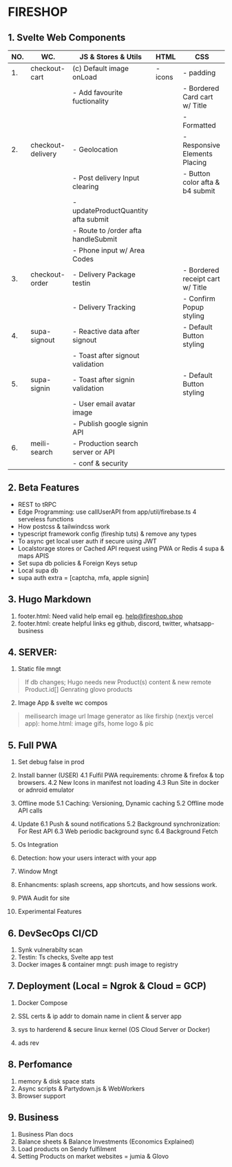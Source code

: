# FIRESHOP

## 1. Svelte Web Components

| NO. | WC.               | JS & Stores & Utils                 | HTML    | CSS                              |
| --- | ----------------- | ----------------------------------- | ------- | -------------------------------- |
| 1.  | checkout-cart     | (c) Default image onLoad            | - icons | - padding                        |
|     |                   | - Add favourite fuctionality        |         | - Bordered Card cart w/ Title    |
|     |                   |                                     |         | - Formatted                      |
| 2.  | checkout-delivery | - Geolocation                       |         | - Responsive Elements Placing    |
|     |                   | - Post delivery Input clearing      |         | - Button color afta & b4 submit  |
|     |                   | - updateProductQuantity afta submit |         |
|     |                   | - Route to /order afta handleSubmit |         |
|     |                   | - Phone input w/ Area Codes         |         |
| 3.  | checkout-order    | - Delivery Package testin           |         | - Bordered receipt cart w/ Title |
|     |                   | - Delivery Tracking                 |         | - Confirm Popup styling          |
| 4.  | supa-signout      | - Reactive data after signout       |         | - Default Button styling         |
|     |                   | - Toast after signout validation    |         |                                  |
| 5.  | supa-signin       | - Toast after signin validation     |         | - Default Button styling         |
|     |                   | - User email avatar image           |         |                                  |
|     |                   | - Publish google signin API         |         |                                  |
| 6.  | meili-search      | - Production search server or API   |         |                                  |
|     |                   | - conf & security                   |         |                                  |

## 2. Beta Features

- REST to tRPC
- Edge Programming: use callUserAPI from app/util/firebase.ts 4 serveless functions
- How postcss & tailwindcss work
- typescript framework config (fireship tuts) & remove any types
- To async get local user auth if secure using JWT
- Localstorage stores or Cached API request using PWA or Redis 4 supa & maps APIS
- Set supa db policies & Foreign Keys setup
- Local supa db
- supa auth extra = [captcha, mfa, apple signin]

## 3. Hugo Markdown

1. footer.html: Need valid help email eg. help@fireshop.shop
1. footer.html: create helpful links eg github, discord, twitter, whatsapp-business

## 4. SERVER:

1. Static file mngt

> If db changes; Hugo needs new Product(s) content & new remote Product.id[]
> Genrating glovo products

2. Image App & svelte wc compos

> meilisearch image url
> Image generator as like firship (nextjs vercel app): home.html: image gifs, home logo & pic

## 5. Full PWA

1.  Set debug false in prod

2.  Install banner (USER)
    4.1 Fulfil PWA requirements: chrome & firefox & top browsers.
    4.2 New Icons in manifest not loading
    4.3 Run Site in docker or adnroid emulator
3.  Offline mode
    5.1 Caching: Versioning, Dynamic caching
    5.2 Offline mode API calls

4.  Update
    6.1 Push & sound notifications
    5.2 Background synchronization: For Rest API
    6.3 Web periodic background sync
    6.4 Background Fetch
5.  Os Integration
6.  Detection: how your users interact with your app
7.  Window Mngt
8.  Enhancments: splash screens, app shortcuts, and how sessions work.
9.  PWA Audit for site
10. Experimental Features

## 6. DevSecOps CI/CD

1. Synk vulnerabilty scan
2. Testin: Ts checks, Svelte app test
3. Docker images & container mngt: push image to registry

## 7. Deployment (Local = Ngrok & Cloud = GCP)

1. Docker Compose
2. SSL certs & ip addr to domain name in client & server app

3. sys to harderend & secure linux kernel (OS Cloud Server or Docker)
4. ads rev

## 8. Perfomance

1. memory & disk space stats
2. Async scripts & Partydown.js & WebWorkers
3. Browser support

## 9. Business

1. Business Plan docs
2. Balance sheets & Balance Investments (Economics Explained)
3. Load products on Sendy fulfilment
4. Setting Products on market websites = jumia & Glovo
